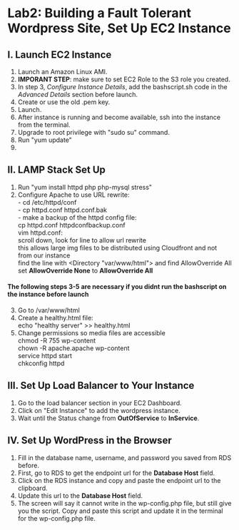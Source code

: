 # Lab2: Building a Fault Tolerant Wordpress Site, Set Up EC2 Instance  

## I. Launch EC2 Instance  

1. Launch an Amazon Linux AMI.  
2. **IMPORANT STEP**: make sure to set EC2 Role to the S3 role you created.  
3. In step 3, *Configure Instance Details*, add the bashscript.sh code in the *Advanced Details* section before launch.  
4. Create or use the old .pem key.    
5. Launch.   
6. After instance is running and become available, ssh into the instance from the terminal.  
7. Upgrade to root privilege with "sudo su" command.   
8. Run "yum update"    
9.

## II. LAMP Stack Set Up  

1. Run "yum install httpd php php-mysql stress"  
2. Configure Apache to use URL rewrite:  
        - cd /etc/httpd/conf  
        - cp httpd.conf httpd.conf.bak  
        - make a backup of the httpd config file:    
                cp httpd.conf httpdconfbackup.conf  
                vim httpd.conf:  
                    scroll down, look for line to allow url rewrite    
                    this allows large img files to be distributed using Cloudfront and not from our instance  
                    find the line with <Directory "var/www/html"> and find AllowOverride All  
                    set **AllowOverride None** to **AllowOverride All**  

#### The following steps 3-5 are necessary if you didnt run the bashscript on the instance before launch  

3. Go to /var/www/html  
4. Create a healthy.html file:  
        echo "healthy server" >> healthy.html  
5. Change permissions so media files are accessible  
        chmod -R 755 wp-content  
        chown -R apache.apache wp-content  
        service httpd start  
        chkconfig httpd  

##  III. Set Up Load Balancer to Your Instance  
1. Go to the load balancer section in your EC2 Dashboard.  
2. Click on "Edit Instance" to add the wordpress instance.  
3. Wait until the Status change from **OutOfService** to **InService**.  

## IV. Set Up WordPress in the Browser  
1. Fill in the database name, username, and password you saved from RDS before.  
2. First, go to RDS to get the endpoint url for the **Database Host** field.  
3. Click on the RDS instance and copy and paste the endpoint url to the clipboard.  
4. Update this url to the **Database Host** field.  
5. The screen will say it cannot write in the wp-config.php file, but still give you the script.  Copy and paste this script and update it in the terminal for the wp-config.php file.  






            
